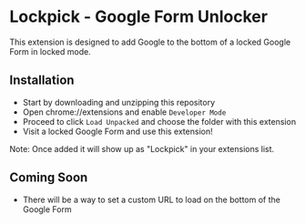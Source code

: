 # Lockpick - Google Form Unlocker

This extension is designed to add Google to the bottom of a locked Google Form in locked mode.

## Installation
- Start by downloading and unzipping this repository
- Open chrome://extensions and enable `Developer Mode`
- Proceed to click `Load Unpacked` and choose the folder with this extension
- Visit a locked Google Form and use this extension!

Note: Once added it will show up as "Lockpick" in your extensions list.

## Coming Soon
- There will be a way to set a custom URL to load on the bottom of the Google Form